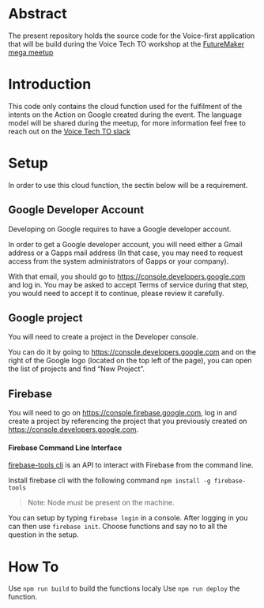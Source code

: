 # Abstract

The present repository holds the source code for the Voice-first application that will be build during the Voice Tech TO workshop at the [FutureMaker mega meetup](https://www.eventbrite.ca/e/futuremakers-mega-meetup-tickets-47830535419)

# Introduction

This code only contains the cloud function used for the fulfilment of the intents on the Action on Google created during the event.
The language model will be shared during the meetup, for more information feel free to reach out on the [Voice Tech TO slack](https://goo.gl/vLryPE)

# Setup

In order to use this cloud function, the sectin below will be a requirement.

## Google Developer Account

Developing on Google requires to have a Google developer account.

In order to get a Google developer account, you will need either a Gmail address or a Gapps mail address (In that case, you may need to request access from the system administrators of Gapps or your company).

With that email, you should go to https://console.developers.google.com and log in. You may be asked to accept Terms of service during that step, you would need to accept it to continue, please review it carefully.

## Google project

You will need to create a project in the Developer console.

You can do it by going to https://console.developers.google.com and on the right of the Google logo (located on the top left of the page), you can open the list of projects and find “New Project”.

## Firebase

You will need to go on https://console.firebase.google.com, log in and create a project by referencing the project that you previously created on https://console.developers.google.com.

#### Firebase Command Line Interface

[firebase-tools cli](https://github.com/firebase/firebase-tools) is an API to interact with Firebase from the command line.

Install firebase cli with the following command `npm install -g firebase-tools`
> Note: Node must be present on the machine.

You can setup by typing `firebase login` in a console. After logging in you can then use `firebase init`. Choose functions and say no to all the question in the setup.


# How To
Use `npm run build` to build the functions localy
Use `npm run deploy` the function.

